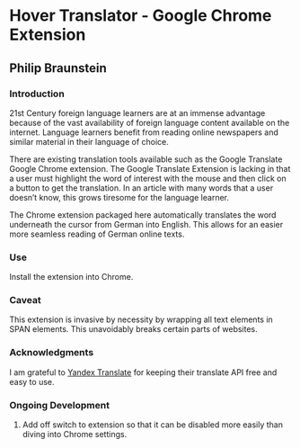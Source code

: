 # Hover Translator - Google Chrome Extension
## Philip Braunstein

### Introduction
21st Century foreign language learners are at an immense advantage because of the vast availability of foreign language content available on the internet. Language learners benefit from reading online newspapers and similar material in their language of choice. 

There are existing translation tools available such as the Google Translate Google Chrome extension. The Google Translate Extension is lacking in that a user must highlight the word of interest with the mouse and then click on a button to get the translation. In an article with many words that a user doesn’t know, this grows tiresome for the language learner.

The Chrome extension packaged here automatically translates the word underneath the cursor from German into English. This allows for an easier more seamless reading of German online texts.

### Use
Install the extension into Chrome.

### Caveat
This extension is invasive by necessity by wrapping all text elements in SPAN elements. This unavoidably breaks certain parts of websites.

### Acknowledgments
I am grateful to [Yandex Translate](https://translate.yandex.com/) for keeping their translate API free and easy to use.

### Ongoing Development
1. Add off switch to extension so that it can be disabled more easily than diving into Chrome settings.